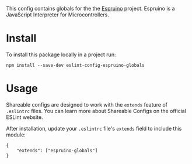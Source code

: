 This config contains globals for the the [Espruino](https://www.espruino.com/) project. Espruino is a JavaScript Interpreter for Microcontrollers.

# Install

To install this package locally in a project run:

```shell
npm install --save-dev eslint-config-espruino-globals
```

# Usage

Shareable configs are designed to work with the `extends` feature of `.eslintrc` files. You can learn more about Shareable Configs on the official ESLint website.

After installation, update your `.eslintrc` file's `extends` field to include this module:

```
{
	"extends": ["espruino-globals"]
}
```
